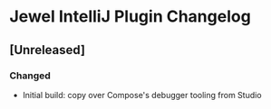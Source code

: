 <!-- Keep a Changelog guide -> https://keepachangelog.com -->

# Jewel IntelliJ Plugin Changelog

## [Unreleased]

### Changed
* Initial build: copy over Compose's debugger tooling from Studio
